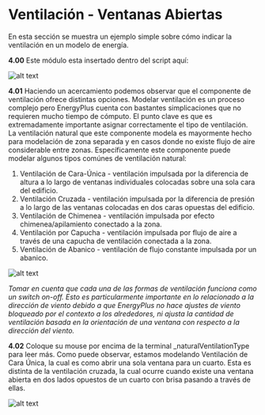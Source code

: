 # Ventilación - Ventanas Abiertas

En esta sección se muestra un ejemplo simple sobre cómo indicar la ventilación en un modelo de energía.

**4.00** Este módulo esta insertado dentro del script aquí:

![alt text](https://user-images.githubusercontent.com/44324576/52432381-96222c00-2b0a-11e9-9107-22d6dc01e8b9.png)

**4.01** Haciendo un acercamiento podemos observar que el componente de ventilación ofrece distintas opciones. Modelar ventilación es un proceso complejo pero EnergyPlus cuenta con bastantes simplicaciones que no requieren mucho tiempo de cómputo. El punto clave es que es extremadamente importante asignar correctamente el tipo de ventilación. La ventilación natural que este componente modela es mayormente hecho para modelación de zona separada y en casos donde no existe flujo de aire considerable entre zonas. Específicamente este componente puede modelar algunos tipos comúnes de ventilación natural:

  1. Ventilación de Cara-Única - ventilación impulsada por la diferencia de altura a lo largo de ventanas individuales colocadas sobre una sola cara del edificio.
  2. Ventilación Cruzada - ventilación impulsada por la diferencia de presión a lo largo de las ventanas colocadas en dos caras opuestas del edificio.
  3. Ventilación de Chimenea - ventilación impulsada por efecto chimenea/apilamiento conectado a la zona.
  4. Ventilación por Capucha - ventilación impulsada por flujo de aire a través de una capucha de ventilación conectada a la zona.
  5. Ventilación de Abanico -  ventilación de flujo constante impulsada por un abanico.
  
  ![alt text](https://user-images.githubusercontent.com/44324576/52433831-47769100-2b0e-11e9-90d8-bb75513e89b4.png)

*Tomar en cuenta que cada una de las formas de ventilación funciona como un switch on-off. Esto es particularmente importante en lo relacionado a la dirección de viento debido a que EnergyPlus no hace ajustes de viento bloqueado por el contexto a los alrededores, ni ajusta la cantidad de ventilación basada en la orientación de una ventana con respecto a la dirección del viento.* 

**4.02** Coloque su mouse por encima de la terminal _naturalVentilationType para leer más. Como puede observar, estamos modelando Ventilación de Cara Única, la cual es como abrir una sola ventana para un cuarto. Esta es distinta de la ventilación cruzada, la cual ocurre cuando existe una ventana abierta en dos lados opuestos de un cuarto con brisa pasando a través de ellas. 

![alt text](https://user-images.githubusercontent.com/44324576/52435631-a1795580-2b12-11e9-9fd8-ca989490c835.jpg)
